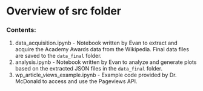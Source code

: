 # Overview of src folder
### Contents:
1. data_acquisition.ipynb - Notebook written by Evan to extract and acquire the Academy Awards data from the Wikipedia. Final data files are saved to the `data_final` folder.
2. analysis.ipynb - Notebook written by Evan to analyze and generate plots based on the extracted JSON files in the `data_final` folder.
3. wp_article_views_example.ipynb - Example code provided by Dr. McDonald to access and use the Pageviews API.